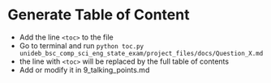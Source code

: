 # Generate Table of Content

- Add the line `<toc>` to the file
- Go to terminal and run `python toc.py unideb_bsc_comp_sci_eng_state_exam/project_files/docs/Question_X.md`
- the line with `<toc>` will be replaced by the full table of contents
- Add or modify it in 9_talking_points.md
